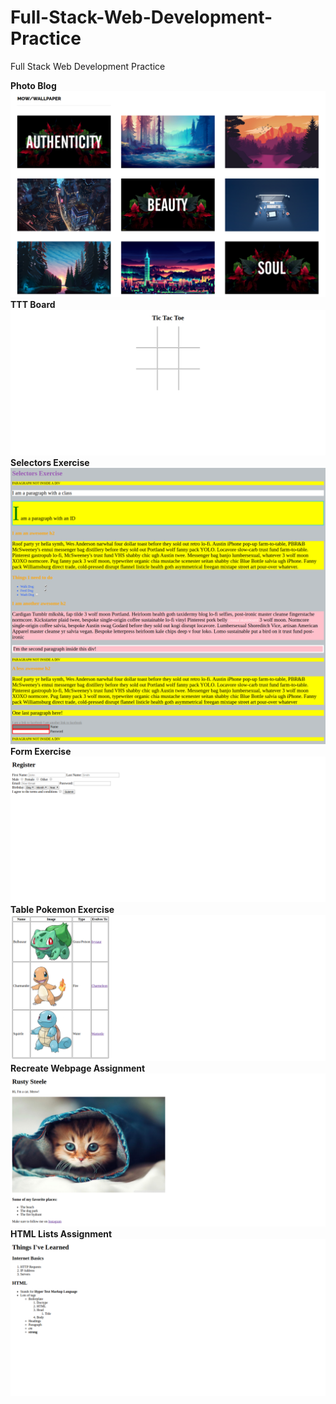 # Full-Stack-Web-Development-Practice
Full Stack Web Development Practice

**Photo Blog**
![alt text](https://github.com/CipherGirl/Images/blob/master/007%20-%20Photo%20Blog%20-%20.png?raw=true)
**TTT Board**
![alt text](https://github.com/CipherGirl/Images/blob/master/006%20-%20TTT%20Board%20-%20.png?raw=true)
**Selectors Exercise**
![alt text](https://github.com/CipherGirl/Images/blob/master/005%20-%20Selectors%20Exercise%20-%20.png?raw=true)
**Form Exercise**
![alt text](https://github.com/CipherGirl/Images/blob/master/004%20-%20Form%20Exercise%20-%20.png?raw=true)
**Table Pokemon Exercise**
![alt text](https://github.com/CipherGirl/Images/blob/master/003%20-%20Table%20Pokemon%20Exercise%20-%20.png?raw=true)
**Recreate Webpage Assignment**
![alt text](https://github.com/CipherGirl/Images/blob/master/002%20-%20Recreate%20Webpage%20Assignment%20-%20.png?raw=true)
**HTML Lists Assignment**
![alt text](https://raw.githubusercontent.com/CipherGirl/Images/master/001%20-%20HTML%20Lists%20Assignment%20-%20.png)
